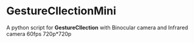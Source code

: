 # GestureCllectionMini

A python script for **GestureCllection**  with Binocular camera and Infrared camera
60fps 720p*720p
